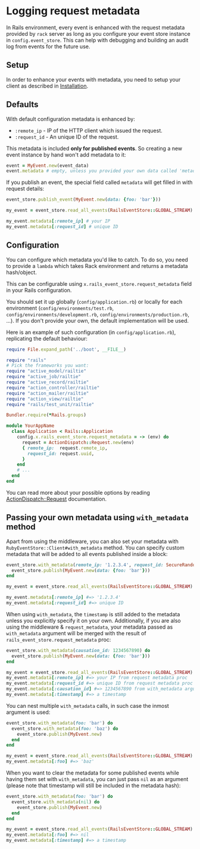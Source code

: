 # Logging request metadata

In Rails environment, every event is enhanced with the request metadata provided by `rack` server as long as you configure your event store instance in `config.event_store`. This can help with debugging and building an audit log from events for the future use.

## Setup

In order to enhance your events with metadata, you need to setup your client as described in [Installation](/docs/install).

## Defaults

With default configuration metadata is enhanced by:

* `:remote_ip` - IP of the HTTP client which issued the request.
* `:request_id` - An unique ID of the request.

This metadata is included **only for published events**. So creating a new event instance by hand won't add metadata to it:

```ruby
event = MyEvent.new(event_data)
event.metadata # empty, unless you provided your own data called 'metadata'.
```

If you publish an event, the special field called `metadata` will get filled in with request details:

```ruby
event_store.publish_event(MyEvent.new(data: {foo: 'bar'}))

my_event = event_store.read_all_events(RailsEventStore::GLOBAL_STREAM).last

my_event.metadata[:remote_ip] # your IP
my_event.metadata[:request_id] # unique ID
```

## Configuration

You can configure which metadata you'd like to catch. To do so, you need to provide a `lambda` which takes Rack environment and returns a metadata hash/object.

This can be configurable using `x.rails_event_store.request_metadata` field in your Rails configuration.

You should set it up globally (`config/application.rb`) or locally for each environment (`config/environments/test.rb`, `config/environments/development.rb`, `config/environments/production.rb`, ...). If you don't provide your own, the default implementation will be used.

Here is an example of such configuration (in `config/application.rb`), replicating the default behaviour:

```ruby
require File.expand_path('../boot', __FILE__)

require "rails"
# Pick the frameworks you want:
require "active_model/railtie"
require "active_job/railtie"
require "active_record/railtie"
require "action_controller/railtie"
require "action_mailer/railtie"
require "action_view/railtie"
require "rails/test_unit/railtie"

Bundler.require(*Rails.groups)

module YourAppName
  class Application < Rails::Application
    config.x.rails_event_store.request_metadata = -> (env) do
      request = ActionDispatch::Request.new(env)
      { remote_ip:  request.remote_ip,
        request_id: request.uuid,
      }
    end
    # ...
  end
end
```

You can read more about your possible options by reading [ActionDispatch::Request](http://api.rubyonrails.org/classes/ActionDispatch/Request.html) documentation.

## Passing your own metadata using `with_metadata` method

Apart from using the middleware, you can also set your metadata with `RubyEventStore::Client#with_metadata` method. You can specify custom metadata that will be added to all events published inside a block:

```ruby
event_store.with_metadata(remote_ip: '1.2.3.4', request_id: SecureRandom.uuid) do
  event_store.publish(MyEvent.new(data: {foo: 'bar'}))
end

my_event = event_store.read_all_events(RailsEventStore::GLOBAL_STREAM).last

my_event.metadata[:remote_ip] #=> '1.2.3.4'
my_event.metadata[:request_id] #=> unique ID
```

When using `with_metadata`, the `timestamp` is still added to the metadata unless you explicitly specify it on your own. Additionally, if you are also using the middleware & `request_metadata`, your metadata passed as `with_metadata` argument will be merged with the result of `rails_event_store.request_metadata` proc:

```ruby
event_store.with_metadata(causation_id: 1234567890) do
  event_store.publish(MyEvent.new(data: {foo: 'bar'}))
end

my_event = event_store.read_all_events(RailsEventStore::GLOBAL_STREAM).last
my_event.metadata[:remote_ip] #=> your IP from request metadata proc
my_event.metadata[:request_id #=> unique ID from request metadata proc
my_event.metadata[:causation_id] #=> 1234567890 from with_metadata argument
my_event.metadata[:timestamp] #=> a timestamp
```

You can nest multiple `with_metadata` calls, in such case the inmost argument is used:

```ruby
event_store.with_metadata(foo: 'bar') do
  event_store.with_metadata(foo: 'baz') do
    event_store.publish(MyEvent.new)
  end
end

my_event = event_store.read_all_events(RailsEventStore::GLOBAL_STREAM).last
my_event.metadata[:foo] #=> 'baz'
```

When you want to clear the metadata for some published events while having them set with `with_metadata`, you can just pass `nil` as an argument (please note that timestamp will still be included in the metadata hash):

```ruby
event_store.with_metadata(foo: 'bar') do
  event_store.with_metadata(nil) do
    event_store.publish(MyEvent.new)
  end
end

my_event = event_store.read_all_events(RailsEventStore::GLOBAL_STREAM).last
my_event.metadata[:foo] #=> nil
my_event.metadata[:timestamp] #=> a timestamp
```

